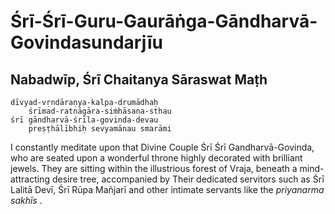 # Śrī-Śrī-Guru-Gaurāṅga-Gāndharvā-Govindasundarjīu

## Nabadwīp, Śrī Chaitanya Sāraswat Maṭh

    dīvyad-vṛndāraṇya-kalpa-drumādhaḥ
        śrīmad-ratnāgāra-siṁhāsana-sthau
    śrī gāndharvā-śrīla-govinda-devau
        preṣṭhālībhiḥ sevyamānau smarāmi

I constantly meditate upon that Divine Couple Śrī Śrī Gandharvā-Govinda, who are seated upon a wonderful throne highly decorated with brilliant jewels. They are sitting within the illustrious forest of Vraja, beneath a mind-attracting desire tree, accompanied by Their dedicated servitors such as Śrī Lalitā Devī, Śrī Rūpa Mañjarī and other intimate servants like the *priyanarma sakhīs* .

